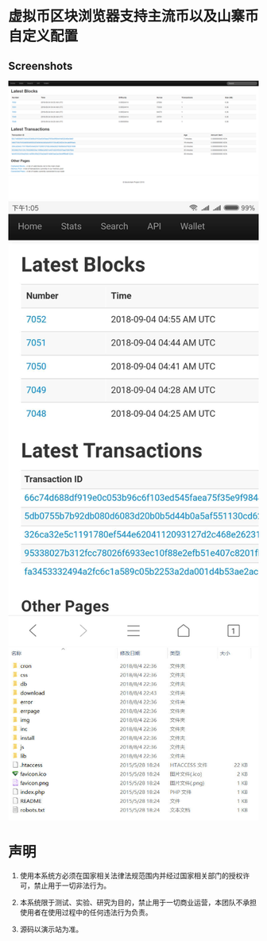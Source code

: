 # 虚拟币区块浏览器支持主流币以及山寨币自定义配置


## Screenshots
![1](imgs/01.png)
![2](imgs/02.jpg)
![3](imgs/03.jpg)





# 声明

1. 使用本系统方必须在国家相关法律法规范围内并经过国家相关部门的授权许可，禁止用于一切非法行为。

2. 本系统限于测试、实验、研究为目的，禁止用于一切商业运营，本团队不承担使用者在使用过程中的任何违法行为负责。

3. 源码以演示站为准。
